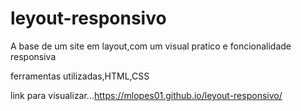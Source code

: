 # leyout-responsivo

A base de um site em layout,com um visual pratico e foncionalidade responsiva

ferramentas utilizadas,HTML,CSS

link para visualizar...https://mlopes01.github.io/leyout-responsivo/
